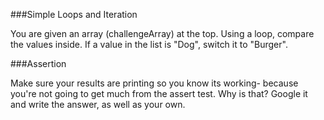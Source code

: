 ###Simple Loops and Iteration

You are given an array (challengeArray) at the top. Using a loop, compare the values inside. If a value in the list is "Dog", switch it to "Burger".


###Assertion

Make sure your results are printing so you know its working- because you're not going to get much from the assert test. Why is that? Google it and write the answer, as well as your own.
